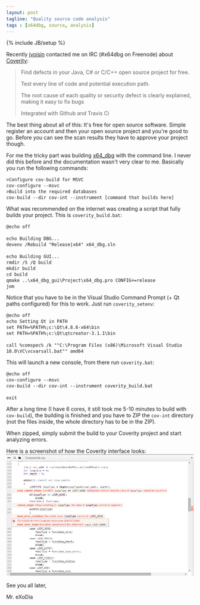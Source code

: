 ```yaml
---
layout: post
tagline: "Quality source code analysis"
tags : [x64dbg, source, analysis]
---
```

{% include JB/setup %}

Recently [jvoisin](http://dustri.org) contacted me on IRC (#x64dbg on Freenode) about [Coverity](https://scan.coverity.com):

> Find defects in your Java, C# or C/C++ open source project for free.
> 
> Test every line of code and potential execution path.
> 
> The root cause of each quality or security defect is clearly explained, making it easy to fix bugs
> 
> Integrated with Github and Travis Ci

The best thing about all of this: It's free for open source software. Simple register an account and then your open source project and you're good to go. Before you can see the scan results they have to approve your project though.

For me the tricky part was building [x64_dbg](http://x64dbg.com) with the command line. I never did this before and the documentation wasn't very clear to me. Basically you run the following commands:

```
>Configure cov-build for MSVC
cov-configure --msvc
>Build into the required databases
cov-build --dir cov-int --instrument [command that builds here]
```

What was recommended on the internet was creating a script that fully builds your project. This is `coverity_build.bat`:

```
@echo off

echo Building DBG...
devenv /Rebuild "Release|x64" x64_dbg.sln

echo Building GUI...
rmdir /S /Q build
mkdir build
cd build
qmake ..\x64_dbg_gui\Project\x64_dbg.pro CONFIG+=release
jom
```

Notice that you have to be in the Visual Studio Command Prompt (+ Qt paths configured) for this to work. Just run `coverity_setenv`:

```
@echo off
echo Setting Qt in PATH
set PATH=%PATH%;c:\Qt\4.8.6-x64\bin
set PATH=%PATH%;c:\Qt\qtcreator-3.1.1\bin

call %comspec% /k ""C:\Program Files (x86)\Microsoft Visual Studio 10.0\VC\vcvarsall.bat"" amd64
```

This will launch a new console, from there run `coverity.bat`:
```
@echo off
cov-configure --msvc
cov-build --dir cov-int --instrument coverity_build.bat

exit
```

After a long time (I have 6 cores, it still took me 5-10 minutes to build with `cov-build`), the building is finished and you have to ZIP the `cov-int` directory (not the files inside, the whole directory has to be in the ZIP).

When zipped, simply submit the build to your Coverity project and start analyzing errors.

Here is a screenshot of how the Coverity interface looks:
![Problems in the GUI](/images/coverity_screenshot.png)

See you all later,

Mr. eXoDia